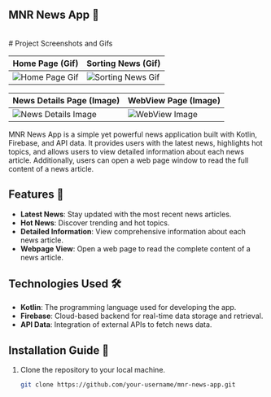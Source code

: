 ## MNR News App 📰

<br>
# Project Screenshots and Gifs

| Home Page (Gif)          | Sorting News (Gif)         |
|---------------------------|----------------------------|
| ![Home Page Gif](https://github.com/NarendranathReddyMaddikeri2007/Ultimate-News-App/assets/93245481/e502694a-5753-49e3-8ec6-e02dcbb73be8) | ![Sorting News Gif](https://github.com/NarendranathReddyMaddikeri2007/Ultimate-News-App/assets/93245481/06ed6c5d-f14f-4893-b806-b7a5b689e755) |

| News Details Page (Image) | WebView Page (Image)       |
|---------------------------|-----------------------------|
| ![News Details Image](https://github.com/NarendranathReddyMaddikeri2007/Ultimate-News-App/assets/93245481/33ec0710-4ee0-4498-8d50-56294f9ad617) | ![WebView Image](https://github.com/NarendranathReddyMaddikeri2007/Ultimate-News-App/assets/93245481/738e12cc-80a2-4d65-8c2f-20601028068b) |



MNR News App is a simple yet powerful news application built with Kotlin, Firebase, and API data. It provides users with the latest news, highlights hot topics, and allows users to view detailed information about each news article. Additionally, users can open a web page window to read the full content of a news article.

## Features 🚀

- **Latest News**: Stay updated with the most recent news articles.
- **Hot News**: Discover trending and hot topics.
- **Detailed Information**: View comprehensive information about each news article.
- **Webpage View**: Open a web page to read the complete content of a news article.

## Technologies Used 🛠️

- **Kotlin**: The programming language used for developing the app.
- **Firebase**: Cloud-based backend for real-time data storage and retrieval.
- **API Data**: Integration of external APIs to fetch news data.

## Installation Guide 📲

1. Clone the repository to your local machine.
   ```bash
   git clone https://github.com/your-username/mnr-news-app.git
